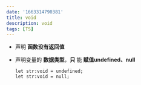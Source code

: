 ```yaml
---
date: '1663314790381'
title: void
description: void
tags: [TS]
---
```

+ 声明 **函数没有返回值**

+ 声明变量的 **数据类型**，**只** 能 **赋值undefined、null**

  ```
  let str:void = undefined;
  let str:void = null;
  ```

  